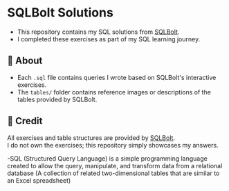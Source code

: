 # SQLBolt Solutions
- This repository contains my SQL solutions from [SQLBolt](https://sqlbolt.com/).  
- I completed these exercises as part of my SQL learning journey.

## 📌 About
- Each `.sql` file contains queries I wrote based on SQLBolt's interactive exercises.
- The `tables/` folder contains reference images or descriptions of the tables provided by SQLBolt.

## 📖 Credit
All exercises and table structures are provided by [SQLBolt](https://sqlbolt.com/).  
I do not own the exercises; this repository simply showcases my answers.


-SQL (Structured Query Language) is a simple programming language created to allow the query, manipulate, and transform data from a relational database (A collection of related two-dimensional tables that are similar to an Excel spreadsheet)
